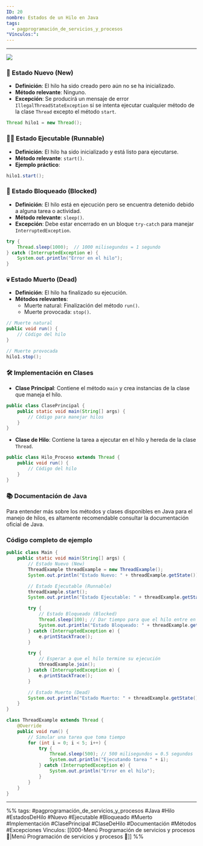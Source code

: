 ```yaml
---
ID: 20
nombre: Estados de un Hilo en Java
tags:
  - pagprogramación_de_servicios_y_procesos
"Vínculos:":
---
```

___
![](https://www.youtube.com/watch?v=0Ez-QPXsKTo&list=PLyvsggKtwbLXEZjb8HrNTbWesTKIfpNak&index=24&ab_channel=LaGeekipediaDeErnesto)

### 🌱 Estado Nuevo (New)

- **Definición**: El hilo ha sido creado pero aún no se ha inicializado.
- **Método relevante**: Ninguno.
- **Excepción**: Se producirá un mensaje de error `IllegalThreadStateException` si se intenta ejecutar cualquier método de la clase `Thread` excepto el método `start`.
  
```java
Thread hilo1 = new Thread();
```

### 🏃‍♂️ Estado Ejecutable (Runnable)

- **Definición**: El hilo ha sido inicializado y está listo para ejecutarse.
- **Método relevante**: `start()`.
- **Ejemplo práctico**:

```java
hilo1.start();
```

### 🚧 Estado Bloqueado (Blocked)

- **Definición**: El hilo está en ejecución pero se encuentra detenido debido a alguna tarea o actividad.
- **Método relevante**: `sleep()`.
- **Excepción**: Debe estar encerrado en un bloque `try-catch` para manejar `InterruptedException`.
  
```java
try {
    Thread.sleep(1000);  // 1000 milisegundos = 1 segundo
} catch (InterruptedException e) {
    System.out.println("Error en el hilo");
}
```

### 💀 Estado Muerto (Dead)

- **Definición**: El hilo ha finalizado su ejecución.
- **Métodos relevantes**: 
  - Muerte natural: Finalización del método `run()`.
  - Muerte provocada: `stop()`.

```java
// Muerte natural
public void run() {
    // Código del hilo
}

// Muerte provocada
hilo1.stop();
```

### 🛠️ Implementación en Clases

- **Clase Principal**: Contiene el método `main` y crea instancias de la clase que maneja el hilo.
  
```java
public class ClasePrincipal {
    public static void main(String[] args) {
        // Código para manejar hilos
    }
}
```

- **Clase de Hilo**: Contiene la tarea a ejecutar en el hilo y hereda de la clase `Thread`.

```java
public class Hilo_Proceso extends Thread {
    public void run() {
        // Código del hilo
    }
}
```

### 📚 Documentación de Java

Para entender más sobre los métodos y clases disponibles en Java para el manejo de hilos, es altamente recomendable consultar la documentación oficial de Java.

### Código completo de ejemplo

```java 
public class Main {
    public static void main(String[] args) {
        // Estado Nuevo (New)
        ThreadExample threadExample = new ThreadExample();
        System.out.println("Estado Nuevo: " + threadExample.getState());

        // Estado Ejecutable (Runnable)
        threadExample.start();
        System.out.println("Estado Ejecutable: " + threadExample.getState());

        try {
            // Estado Bloqueado (Blocked)
            Thread.sleep(100); // Dar tiempo para que el hilo entre en estado bloqueado
            System.out.println("Estado Bloqueado: " + threadExample.getState());
        } catch (InterruptedException e) {
            e.printStackTrace();
        }

        try {
            // Esperar a que el hilo termine su ejecución
            threadExample.join();
        } catch (InterruptedException e) {
            e.printStackTrace();
        }

        // Estado Muerto (Dead)
        System.out.println("Estado Muerto: " + threadExample.getState());
    }
}

class ThreadExample extends Thread {
    @Override
    public void run() {
        // Simular una tarea que toma tiempo
        for (int i = 0; i < 5; i++) {
            try {
                Thread.sleep(500); // 500 milisegundos = 0.5 segundos
                System.out.println("Ejecutando tarea " + i);
            } catch (InterruptedException e) {
                System.out.println("Error en el hilo");
            }
        }
    }
}

```


___
%%
tags:  #pagprogramación_de_servicios_y_procesos  #Java #Hilo #EstadosDeHilo #Nuevo #Ejecutable #Bloqueado #Muerto #Implementación #ClasePrincipal #ClaseDeHilo #Documentación #Métodos #Excepciones
Vínculos:  [[000-Menú Programación de servicios y procesos 📃|Menú Programación de servicios y procesos 📃]]
%%